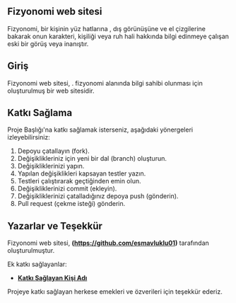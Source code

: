 ## **Fizyonomi web sitesi**

Fizyonomi, bir kişinin yüz hatlarına , dış görünüşüne ve el çizgilerine bakarak onun karakteri, kişiliği veya ruh hali hakkında bilgi edinmeye çalışan eski bir görüş veya inanıştır.

## **Giriş**

Fizyonomi web sitesi, . fizyonomi alanında bilgi sahibi olunması için oluşturulmuş bir web sitesidir.


## **Katkı Sağlama**

Proje Başlığı'na katkı sağlamak isterseniz, aşağıdaki yönergeleri izleyebilirsiniz:

1. Depoyu çatallayın (fork).
2. Değişiklikleriniz için yeni bir dal (branch) oluşturun.
3. Değişikliklerinizi yapın.
4. Yapılan değişiklikleri kapsayan testler yazın.
5. Testleri çalıştırarak geçtiğinden emin olun.
6. Değişikliklerinizi commit (ekleyin).
7. Değişikliklerinizi çatalladığınız depoya push (gönderin).
8. Pull request (çekme isteği) gönderin.


## **Yazarlar ve Teşekkür**

Fizyonomi web sitesi, **(https://github.com/esmavluklu01)** tarafından oluşturulmuştur.

Ek katkı sağlayanlar:

- **[Katkı Sağlayan Kişi Adı](https://github.com/contributor-enesbiroll)**

Projeye katkı sağlayan herkese emekleri ve özverileri için teşekkür ederiz.



